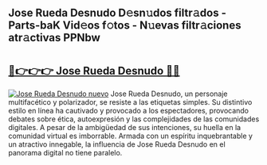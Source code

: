 ## Jose Rueda Desnudo D𝚎sn𝚞dos filtr𝚊dos - Parts-baK Vid𝚎os f𝚘tos - N𝚞evas filtr𝚊ciones atr𝚊ctivas PPNbw

# <h2><a href="http://mb8fin.tromn.icu/?c=Jose+Rueda+Desnudo">🔗👉👉👉 Jose Rueda Desnudo 🔗🔗</a></h2>

[![Jose Rueda Desnudo nuevo](https://i.imgur.com/pEAQMta.gif)](http://mb8fin.tromn.icu/?c=Jose+Rueda+Desnudo)
Jose Rueda Desnudo, un personaje multifacético y polarizador, se resiste a las etiquetas simples. Su distintivo estilo en línea ha cautivado y provocado a los espectadores, provocando debates sobre ética, autoexpresión y las complejidades de las comunidades digitales. A pesar de la ambigüedad de sus intenciones, su huella en la comunidad virtual es imborrable. Armada con un espíritu inquebrantable y un atractivo innegable, la influencia de Jose Rueda Desnudo en el panorama digital no tiene paralelo.
